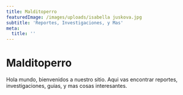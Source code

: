 ```yaml
---
title: Malditoperro
featuredImage: /images/uploads/isabella juskova.jpg
subtitle: 'Reportes, Investigaciones, y Mas'
meta:
  title: ''
---
```

# Malditoperro

Hola mundo, bienvenidos a nuestro sitio. Aqui vas encontrar reportes, investigaciones, guias, y mas cosas interesantes.
